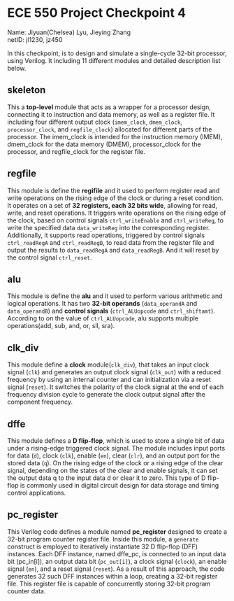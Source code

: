 # ECE 550 Project Checkpoint 4
Name: Jiyuan(Chelsea) Lyu, Jieying Zhang  
netID: jl1230, jz450  

In this checkpoint, is to design and simulate a single-cycle 32-bit processor, using Verilog. It including 11 different modules and detailed description list below.  

## skeleton  
This a **top-level** module that acts as a wrapper for a processor design, connecting it to instruction and data memory, as well as a register file. It including four different output clock (`imem_clock`, `dmem_clock`, `processor_clock`, and `regfile_clock`) allocated for different parts of the processor.  The imem_clock is intended for the instruction memory (IMEM), dmem_clock for the data memory (DMEM), processor_clock for the processor, and regfile_clock for the register file.  

## regfile
This module is define the **regifile** and it used to perform register read and write operations on the rising edge of the clock or during a reset condition. It operates on a set of **32 registers, each 32 bits wide**, allowing for read, write, and reset operations.  It triggers write operations on the rising edge of the clock, based on control signals `ctrl_writeEnable` and `ctrl_writeReg`, to write the specified data `data_writeReg` into the corresponding register. Additionally, it supports read operations, triggered by control signals `ctrl_readRegA` and `ctrl_readRegB`, to read data from the register file and output the results to `data_readRegA` and `data_readRegB`. And it will reset by the control signal `ctrl_reset`.  

## alu
This module is define the **alu** and it used to perform various arithmetic and logical operations. It has two **32-bit operands** (`data_operandA` and `data_operandB`) and **control signals** (`ctrl_ALUopcode` and `ctrl_shiftamt`). According to on the value of `ctrl_ALUopcode`, alu supports multiple operations(add, sub, and, or, sll, sra).  

## clk_div
This module define a **clock** module(`clk_div`), that takes an input clock signal (`clk`) and generates an output clock signal (`clk_out`) with a reduced frequency by using an internal counter and can initialization via a reset signal (`reset`). It switches the polarity of the clock signal at the end of each frequency division cycle to generate the clock output signal after the component frequency.  

## dffe
This module defines a **D flip-flop**, which is used to store a single bit of data under a rising-edge triggered clock signal. The module includes input ports for data (`d`), clock (`clk`), enable (`en`), clear (`clr`), and an output port for the stored data (`q`). On the rising edge of the clock or a rising edge of the clear signal, depending on the states of the clear and enable signals, it can set the output data q to the input data d or clear it to zero. This type of D flip-flop is commonly used in digital circuit design for data storage and timing control applications.

## pc_register
This Verilog code defines a module named **pc_register** designed to create a 32-bit program counter register file. Inside this module, a `generate` construct is employed to iteratively instantiate 32 D flip-flop (DFF) instances. Each DFF instance, named dffe_pc, is connected to an input data bit (pc_in[i]), an output data bit (`pc_out[i]`), a clock signal (`clock`), an enable signal (`en`), and a reset signal (`reset`). As a result of this approach, the code generates 32 such DFF instances within a loop, creating a 32-bit register file. This register file is capable of concurrently storing 32-bit program counter data.



